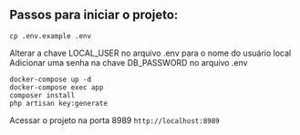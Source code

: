 ## Passos para iniciar o projeto:

```shell
cp .env.example .env
```

Alterar a chave LOCAL_USER no arquivo .env para o nome do usuário local
Adicionar uma senha na chave DB_PASSWORD no arquivo .env


```shell
docker-compose up -d
docker-compose exec app
composer install
php artisan key:generate
```

Acessar o projeto na porta 8989 `http://localhost:8989`